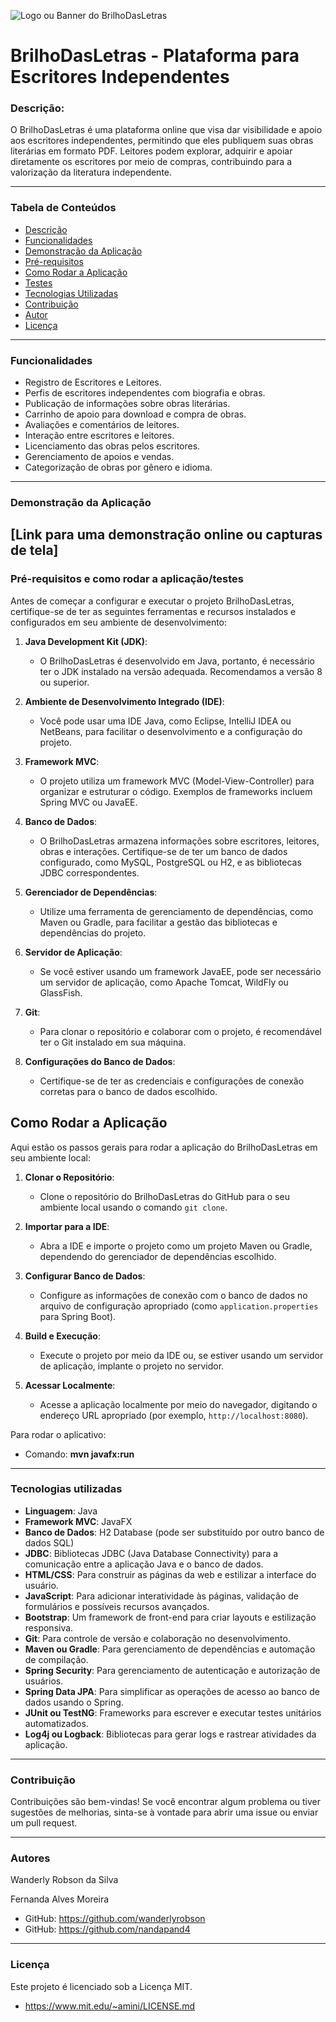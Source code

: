 ![Logo ou Banner do BrilhoDasLetras](https://images.pexels.com/photos/207607/pexels-photo-207607.jpeg?auto=compress&cs=tinysrgb&w=1260&h=750&dpr=1)

# BrilhoDasLetras - Plataforma para Escritores Independentes

### Descrição:

O BrilhoDasLetras é uma plataforma online que visa dar visibilidade e apoio aos escritores independentes, permitindo que eles publiquem suas obras literárias em formato PDF. Leitores podem explorar, adquirir e apoiar diretamente os escritores por meio de compras, contribuindo para a valorização da literatura independente.

---
### Tabela de Conteúdos

- [Descrição](#descrição)
- [Funcionalidades](#funcionalidades)
- [Demonstração da Aplicação](#demonstração-da-aplicação)
- [Pré-requisitos](#pré-requisitos)
- [Como Rodar a Aplicação](#como-rodar-a-aplicação)
- [Testes](#testes)
- [Tecnologias Utilizadas](#tecnologias-utilizadas)
- [Contribuição](#contribuição)
- [Autor](#autor)
- [Licença](#licença)

---
### Funcionalidades

- Registro de Escritores e Leitores.
- Perfis de escritores independentes com biografia e obras.
- Publicação de informações sobre obras literárias.
- Carrinho de apoio para download e compra de obras.
- Avaliações e comentários de leitores.
- Interação entre escritores e leitores.
- Licenciamento das obras pelos escritores.
- Gerenciamento de apoios e vendas.
- Categorização de obras por gênero e idioma.
---
### Demonstração da Aplicação
[Link para uma demonstração online ou capturas de tela]
---
### Pré-requisitos e como rodar a aplicação/testes
Antes de começar a configurar e executar o projeto BrilhoDasLetras, certifique-se de ter as seguintes ferramentas e recursos instalados e configurados em seu ambiente de desenvolvimento:

1. **Java Development Kit (JDK)**:
   - O BrilhoDasLetras é desenvolvido em Java, portanto, é necessário ter o JDK instalado na versão adequada. Recomendamos a versão 8 ou superior.

2. **Ambiente de Desenvolvimento Integrado (IDE)**:
   - Você pode usar uma IDE Java, como Eclipse, IntelliJ IDEA ou NetBeans, para facilitar o desenvolvimento e a configuração do projeto.

3. **Framework MVC**:
   - O projeto utiliza um framework MVC (Model-View-Controller) para organizar e estruturar o código. Exemplos de frameworks incluem Spring MVC ou JavaEE.

4. **Banco de Dados**:
   - O BrilhoDasLetras armazena informações sobre escritores, leitores, obras e interações. Certifique-se de ter um banco de dados configurado, como MySQL, PostgreSQL ou H2, e as bibliotecas JDBC correspondentes.

5. **Gerenciador de Dependências**:
   - Utilize uma ferramenta de gerenciamento de dependências, como Maven ou Gradle, para facilitar a gestão das bibliotecas e dependências do projeto.

6. **Servidor de Aplicação**:
   - Se você estiver usando um framework JavaEE, pode ser necessário um servidor de aplicação, como Apache Tomcat, WildFly ou GlassFish.

7. **Git**:
   - Para clonar o repositório e colaborar com o projeto, é recomendável ter o Git instalado em sua máquina.

8. **Configurações do Banco de Dados**:
   - Certifique-se de ter as credenciais e configurações de conexão corretas para o banco de dados escolhido.

## Como Rodar a Aplicação

Aqui estão os passos gerais para rodar a aplicação do BrilhoDasLetras em seu ambiente local:

1. **Clonar o Repositório**:
   - Clone o repositório do BrilhoDasLetras do GitHub para o seu ambiente local usando o comando `git clone`.

2. **Importar para a IDE**:
   - Abra a IDE e importe o projeto como um projeto Maven ou Gradle, dependendo do gerenciador de dependências escolhido.

3. **Configurar Banco de Dados**:
   - Configure as informações de conexão com o banco de dados no arquivo de configuração apropriado (como `application.properties` para Spring Boot).

4. **Build e Execução**:
   - Execute o projeto por meio da IDE ou, se estiver usando um servidor de aplicação, implante o projeto no servidor.

5. **Acessar Localmente**:
   - Acesse a aplicação localmente por meio do navegador, digitando o endereço URL apropriado (por exemplo, `http://localhost:8080`).

Para rodar o aplicativo:
- Comando: **mvn javafx:run**

---
### Tecnologias utilizadas
- **Linguagem**: Java
- **Framework MVC**: JavaFX
- **Banco de Dados**: H2 Database (pode ser substituído por outro banco de dados SQL)
- **JDBC**: Bibliotecas JDBC (Java Database Connectivity) para a comunicação entre a aplicação Java e o banco de dados.
- **HTML/CSS**: Para construir as páginas da web e estilizar a interface do usuário.
- **JavaScript**: Para adicionar interatividade às páginas, validação de formulários e possíveis recursos avançados.
- **Bootstrap**: Um framework de front-end para criar layouts e estilização responsiva.
- **Git**: Para controle de versão e colaboração no desenvolvimento.
- **Maven ou Gradle**: Para gerenciamento de dependências e automação de compilação.
- **Spring Security**: Para gerenciamento de autenticação e autorização de usuários.
- **Spring Data JPA**: Para simplificar as operações de acesso ao banco de dados usando o Spring.
- **JUnit ou TestNG**: Frameworks para escrever e executar testes unitários automatizados.
- **Log4j ou Logback**: Bibliotecas para gerar logs e rastrear atividades da aplicação.

---
### Contribuição
Contribuições são bem-vindas! Se você encontrar algum problema ou tiver sugestões de melhorias, sinta-se à vontade para abrir uma issue ou enviar um pull request.

---

### Autores

Wanderly Robson da Silva

Fernanda Alves Moreira

- GitHub: https://github.com/wanderlyrobson
- GitHub: https://github.com/nandapand4


---
### Licença
Este projeto é licenciado sob a Licença MIT.
- https://www.mit.edu/~amini/LICENSE.md
